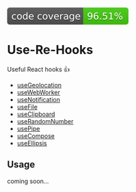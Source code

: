 ![JS coverage](./badges/code_coverage.svg)

# Use-Re-Hooks

Useful React hooks :thumbsup:

- [useGeolocation](https://github.com/shaneiadt/re-hooks/blob/master/src/useGeolocation/index.tsx)
- [useWebWorker](https://github.com/shaneiadt/re-hooks/blob/master/src/useWebWorker/index.tsx)
- [useNotification](https://github.com/shaneiadt/re-hooks/blob/master/src/useNotification/index.tsx)
- [useFile](https://github.com/shaneiadt/re-hooks/blob/master/src/useFile/index.tsx)
- [useClipboard](https://github.com/shaneiadt/re-hooks/blob/master/src/useClipboard/index.tsx)
- [useRandomNumber](https://github.com/shaneiadt/re-hooks/blob/master/src/useRandomNumber/index.tsx)
- [usePipe](https://github.com/shaneiadt/re-hooks/blob/master/src/usePipe/index.tsx)
- [useCompose](https://github.com/shaneiadt/re-hooks/blob/master/src/useCompose/index.tsx)
- [useEllipsis](https://github.com/shaneiadt/re-hooks/blob/master/src/useEllipsis/index.tsx)

## Usage

coming soon...